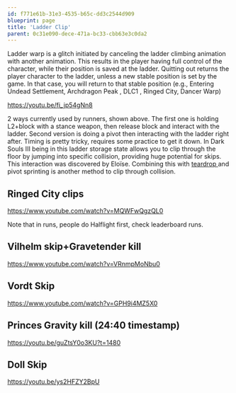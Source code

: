```yaml
---
id: f771e61b-31e3-4535-b65c-dd3c2544d909
blueprint: page
title: 'Ladder Clip'
parent: 0c31e090-dece-471a-bc33-cbb63e3c0da2
---
```

Ladder warp is a glitch initiated by canceling the ladder climbing animation with another animation. This results in the player having full control of the character, while their position is saved at the ladder. Quitting out returns the player character to the ladder, unless a new stable position is set by the game. In that case, you will return to that stable position (e.g., Entering Undead Settlement, Archdragon Peak , DLC1 , Ringed City, Dancer Warp)

https://youtu.be/fi_jp54gNn8

2 ways currently used by runners, shown above. The first one is holding L2+block with a stance weapon, then release block and interact with the ladder. Second version is doing a pivot then interacting with the ladder right after. Timing is pretty tricky, requires some practice to get it down. In Dark Souls III being in this ladder storage state allows you to clip through the floor by jumping into specific collision, providing huge potential for skips. This interaction was discovered by Eloïse. Combining this with [teardrop ](https://soulsspeedruns.com/darksouls3/teardrop)and pivot sprinting is another method to clip through collision.

## Ringed City clips

https://www.youtube.com/watch?v=MQWFwQgzQL0

Note that in runs, people do Halflight first, check leaderboard runs.

## Vilhelm skip+Gravetender kill

https://www.youtube.com/watch?v=VRnmpMoNbu0

## Vordt Skip

https://www.youtube.com/watch?v=GPH9i4MZ5X0

## Princes Gravity kill (24:40 timestamp)

https://youtu.be/guZtsY0o3KU?t=1480

## Doll Skip

https://youtu.be/ys2HFZY2BpU
